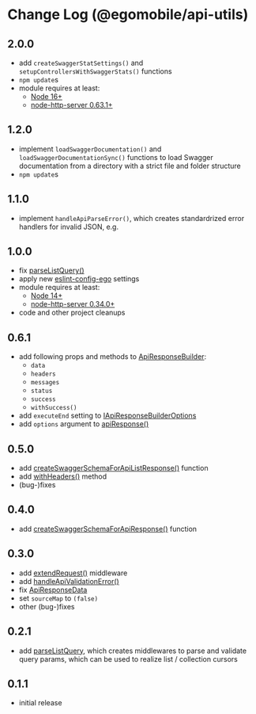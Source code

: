 # Change Log (@egomobile/api-utils)

## 2.0.0

- add `createSwaggerStatSettings()` and `setupControllersWithSwaggerStats()` functions
- `npm update`s
- module requires at least:
  - [Node 16+](https://nodejs.org/gl/blog/release/v16.0.0/)
  - [node-http-server 0.63.1+](https://github.com/egomobile/node-http-server)

## 1.2.0

- implement `loadSwaggerDocumentation()` and `loadSwaggerDocumentationSync()` functions to load Swagger documentation from a directory with a strict file and folder structure
- `npm update`s

## 1.1.0

- implement `handleApiParseError()`, which creates standardrized error handlers for invalid JSON, e.g.

## 1.0.0

- fix [parseListQuery()](https://egomobile.github.io/node-api-utils/modules.html#parseListQuery)
- apply new [eslint-config-ego](https://github.com/egomobile/eslint-config-ego) settings
- module requires at least:
  - [Node 14+](https://nodejs.org/gl/blog/release/v14.0.0/)
  - [node-http-server 0.34.0+](https://github.com/egomobile/node-http-server)
- code and other project cleanups

## 0.6.1

- add following props and methods to [ApiResponseBuilder](https://egomobile.github.io/node-api-utils/classes/ApiResponseBuilder.html):
  - `data`
  - `headers`
  - `messages`
  - `status`
  - `success`
  - `withSuccess()`
- add `executeEnd` setting to [IApiResponseBuilderOptions](https://egomobile.github.io/node-api-utils/interfaces/IApiResponseBuilderOptions.html)
- add `options` argument to [apiResponse()](https://egomobile.github.io/node-api-utils/modules.html#apiResponse)

## 0.5.0

- add [createSwaggerSchemaForApiListResponse()](https://egomobile.github.io/node-api-utils/modules.html#createSwaggerSchemaForApiListResponse) function
- add [withHeaders()](https://egomobile.github.io/node-api-utils/classes/ApiResponseBuilder.html#withHeaders) method
- (bug-)fixes

## 0.4.0

- add [createSwaggerSchemaForApiResponse()](https://egomobile.github.io/node-api-utils/modules.html#createSwaggerSchemaForApiResponse) function

## 0.3.0

- add [extendRequest()](https://egomobile.github.io/node-api-utils/modules.html#extendRequest) middleware
- add [handleApiValidationError()](https://egomobile.github.io/node-api-utils/modules.html#handleApiValidationError)
- fix [ApiResponseData](https://egomobile.github.io/node-api-utils/modules.html#ApiResponseData)
- set `sourceMap` to `(false)`
- other (bug-)fixes

## 0.2.1

- add [parseListQuery](https://egomobile.github.io/node-api-utils/modules.html#parseListQuery), which creates middlewares to parse and validate query params, which can be used to realize list / collection cursors

## 0.1.1

- initial release
